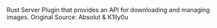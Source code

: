 Rust Server Plugin that provides an API for downloading and managing images. Original Source: Absolut & K1lly0u